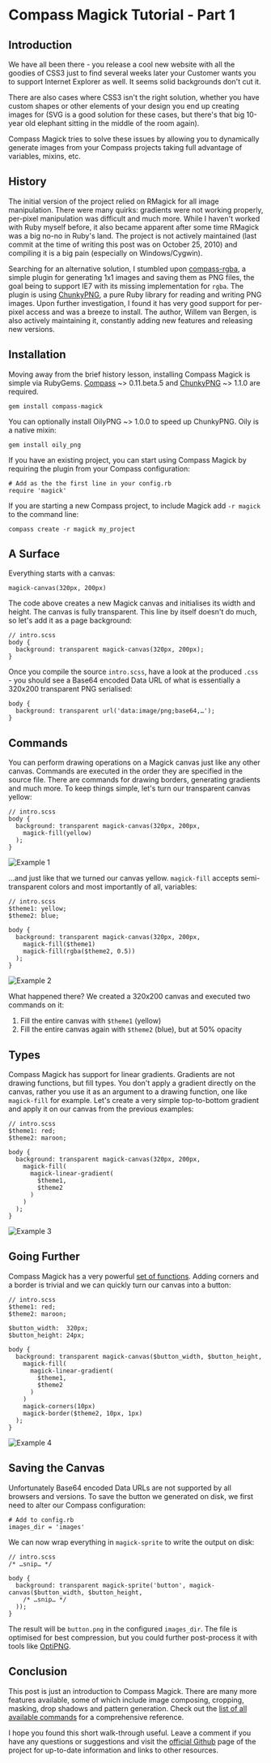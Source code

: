 Compass Magick Tutorial - Part 1
================================

Introduction
------------

We have all been there - you release a cool new website with all the goodies of CSS3 just to find several weeks later your Customer wants you to support Internet Explorer as well. It seems solid backgrounds don't cut it.

There are also cases where CSS3 isn't the right solution, whether you have custom shapes or other elements of your design you end up creating images for (SVG is a good solution for these cases, but there's that big 10-year old elephant sitting in the middle of the room again).

Compass Magick tries to solve these issues by allowing you to dynamically generate images from your Compass projects taking full advantage of variables, mixins, etc.

History
-------

The initial version of the project relied on RMagick for all image manipulation. There were many quirks: gradients were not working properly, per-pixel manipulation was difficult and much more.
While I haven't worked with Ruby myself before, it also became apparent after some time RMagick was a big no-no in Ruby's land. The project is not actively maintained (last commit at the time of writing this post was on October 25, 2010) and compiling it is a big pain (especially on Windows/Cygwin).

Searching for an alternative solution, I stumbled upon [compass-rgba](http://www.aaronrussell.co.uk/blog/cross-browser-rgba-support/), a simple plugin for generating 1x1 images and saving them as PNG files, the goal being to support IE7 with its missing implementation for `rgba`.
The plugin is using [ChunkyPNG](https://github.com/wvanbergen/chunky_png), a pure Ruby library for reading and writing PNG images. Upon further investigation, I found it has very good support for per-pixel access and was a breeze to install. The author, Willem van Bergen, is also actively maintaining it, constantly adding new features and releasing new versions.

Installation
------------

Moving away from the brief history lesson, installing Compass Magick is simple via RubyGems. [Compass](http://beta.compass-style.org) ~> 0.11.beta.5 and [ChunkyPNG](https://github.com/wvanbergen/chunky_png) ~> 1.1.0 are required.

    gem install compass-magick

You can optionally install OilyPNG ~> 1.0.0 to speed up ChunkyPNG. Oily is a native mixin:

    gem install oily_png

If you have an existing project, you can start using Compass Magick by requiring the plugin from your Compass configuration:

    # Add as the the first line in your config.rb
    require 'magick'

If you are starting a new Compass project, to include Magick add `-r magick` to the command line:

    compass create -r magick my_project

A Surface
---------

Everything starts with a canvas:

    magick-canvas(320px, 200px)

The code above creates a new Magick canvas and initialises its width and height. The canvas is fully transparent. This line by itself doesn't do much, so let's add it as a page background:

    // intro.scss
    body {
      background: transparent magick-canvas(320px, 200px);
    }

Once you compile the source `intro.scss`, have a look at the produced `.css` - you should see a Base64 encoded Data URL of what is essentially a 320x200 transparent PNG serialised:

    body {
      background: transparent url('data:image/png;base64,…');
    }

Commands
--------

You can perform drawing operations on a Magick canvas just like any other canvas. Commands are executed in the order they are specified in the source file. There are commands for drawing borders, generating gradients and much more. To keep things simple, let's turn our transparent canvas yellow:

    // intro.scss
    body {
      background: transparent magick-canvas(320px, 200px,
        magick-fill(yellow)
      );
    }

![Example 1](http://i.imgur.com/j1KUk.png)

…and just like that we turned our canvas yellow. `magick-fill` accepts semi-transparent colors and most importantly of all, variables:

    // intro.scss
    $theme1: yellow;
    $theme2: blue;

    body {
      background: transparent magick-canvas(320px, 200px,
        magick-fill($theme1)
        magick-fill(rgba($theme2, 0.5))
      );
    }

![Example 2](http://i.imgur.com/3o3yy.png)

What happened there? We created a 320x200 canvas and executed two commands on it:

1. Fill the entire canvas with `$theme1` (yellow)
2. Fill the entire canvas again with `$theme2` (blue), but at 50% opacity

Types
-----

Compass Magick has support for linear gradients. Gradients are not drawing functions, but fill types. You don't apply a gradient directly on the canvas, rather you use it as an argument to a drawing function, one like `magick-fill` for example. Let's create a very simple top-to-bottom gradient and apply it on our canvas from the previous examples:

    // intro.scss
    $theme1: red;
    $theme2: maroon;

    body {
      background: transparent magick-canvas(320px, 200px,
        magick-fill(
          magick-linear-gradient(
            $theme1,
            $theme2
          )
        )
      );
    }

![Example 3](http://i.imgur.com/V9pb3.png)

Going Further
-------------

Compass Magick has a very powerful [set of functions](https://github.com/StanAngeloff/compass-magick/blob/master/APIs.md). Adding corners and a border is trivial and we can quickly turn our canvas into a button:

    // intro.scss
    $theme1: red;
    $theme2: maroon;

    $button_width:  320px;
    $button_height: 24px;

    body {
      background: transparent magick-canvas($button_width, $button_height,
        magick-fill(
          magick-linear-gradient(
            $theme1,
            $theme2
          )
        )
        magick-corners(10px)
        magick-border($theme2, 10px, 1px)
      );
    }

![Example 4](http://i.imgur.com/hBLg0.png)

Saving the Canvas
-----------------

Unfortunately Base64 encoded Data URLs are not supported by all browsers and versions. To save the button we generated on disk, we first need to alter our Compass configuration:

    # Add to config.rb
    images_dir = 'images'

We can now wrap everything in `magick-sprite` to write the output on disk:

    // intro.scss
    /* …snip… */

    body {
      background: transparent magick-sprite('button', magick-canvas($button_width, $button_height,
        /* …snip… */
      ));
    }

The result will be `button.png` in the configured `images_dir`. The file is optimised for best compression, but you could further post-process it with tools like [OptiPNG](http://optipng.sourceforge.net/).

Conclusion
----------

This post is just an introduction to Compass Magick. There are many more features available, some of which include image composing, cropping, masking, drop shadows and pattern generation.
Check out the [list of all available commands](https://github.com/StanAngeloff/compass-magick/blob/master/APIs.md) for a comprehensive reference.

I hope you found this short walk-through useful.
Leave a comment if you have any questions or suggestions and visit the [official Github](https://github.com/StanAngeloff/compass-magick) page of the project for up-to-date information and links to other resources.
